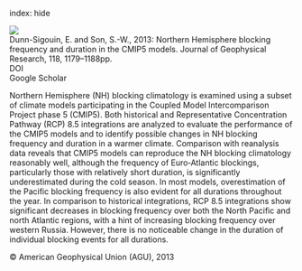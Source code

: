 index: hide

<div class="Citation">
    <div class="Citation-thumb CitationThumb-linked"  data-href="https://doi.org/10.1002/jgrd.50143">
      <img src="https://static.claimspace.cloud/climate-study-static/refs/thumbs/9/DunnSigouin_and_Son_2013-thumb.png" />
    </div>

  <div class="Citation-body">
    <div class="Citation-text">Dunn-Sigouin, E. and Son, S.-W., 2013: Northern Hemisphere blocking frequency and duration in the CMIP5 models. <span class="Article-journal">Journal of Geophysical Research, </span><span class="Article-volume">118, </span>1179–1188pp.</div>
    <div class="Citation-links">
      <div class="CitationLink" data-href="https://doi.org/10.1002/jgrd.50143">
        <div class="CitationLink-icon CitationLink-Doi"></div>
        <div class="CitationLink-text">DOI</div>
      </div>
      <div class="CitationLink" data-href="https://scholar.google.com/scholar?q=10.1002/jgrd.50143">
        <div class="CitationLink-icon CitationLink-Scholar"></div>
        <div class="CitationLink-text">Google Scholar</div>
      </div>
    </div>
  </div>
</div>

Northern Hemisphere (NH) blocking climatology is examined using a subset of climate models participating in the Coupled Model Intercomparison Project phase 5 (CMIP5). Both historical and Representative Concentration Pathway (RCP) 8.5 integrations are analyzed to evaluate the performance of the CMIP5 models and to identify possible changes in NH blocking frequency and duration in a warmer climate. Comparison with reanalysis data reveals that CMIP5 models can reproduce the NH blocking climatology reasonably well, although the frequency of Euro‐Atlantic blockings, particularly those with relatively short duration, is significantly underestimated during the cold season. In most models, overestimation of the Pacific blocking frequency is also evident for all durations throughout the year. In comparison to historical integrations, RCP 8.5 integrations show significant decreases in blocking frequency over both the North Pacific and north Atlantic regions, with a hint of increasing blocking frequency over western Russia. However, there is no noticeable change in the duration of individual blocking events for all durations.

<div class="Citation-copy">
&copy; American Geophysical Union (AGU), 2013
</div>